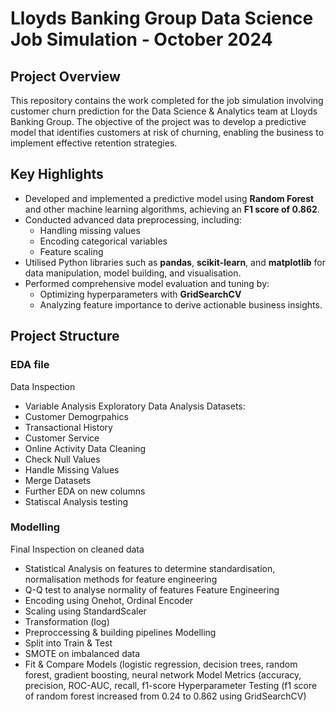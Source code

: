 # Lloyds Banking Group Data Science Job Simulation - October 2024

## Project Overview

This repository contains the work completed for the job simulation involving customer churn prediction for the Data Science & Analytics team at Lloyds Banking Group. The objective of the project was to develop a predictive model that identifies customers at risk of churning, enabling the business to implement effective retention strategies.

## Key Highlights

- Developed and implemented a predictive model using **Random Forest** and other machine learning algorithms, achieving an **F1 score of 0.862**.
- Conducted advanced data preprocessing, including:
  - Handling missing values
  - Encoding categorical variables
  - Feature scaling
- Utilised Python libraries such as **pandas**, **scikit-learn**, and **matplotlib** for data manipulation, model building, and visualisation.
- Performed comprehensive model evaluation and tuning by:
  - Optimizing hyperparameters with **GridSearchCV**
  - Analyzing feature importance to derive actionable business insights.

## Project Structure

### EDA file
Data Inspection
  - Variable Analysis
Exploratory Data Analysis
  Datasets:
  - Customer Demogrpahics
  - Transactional History
  - Customer Service
  - Online Activity
Data Cleaning
- Check Null Values
- Handle Missing Values
- Merge Datasets
- Further EDA on new columns
- Statiscal Analysis testing 

### Modelling
Final Inspection on cleaned data
- Statistical Analysis on features to determine  standardisation, normalisation methods for feature engineering
- Q-Q test to analyse normality of features
Feature Engineering
- Encoding using Onehot, Ordinal Encoder
- Scaling using StandardScaler
- Transformation (log)
- Preproccessing & building pipelines
Modelling
- Split into Train & Test
- SMOTE on imbalanced data
- Fit & Compare Models (logistic regression, decision trees, random forest, gradient boosting, neural network
Model Metrics (accuracy, precision, ROC-AUC, recall, f1-score
Hyperparameter Testing (f1 score of random forest increased from 0.24 to 0.862 using GridSearchCV)
